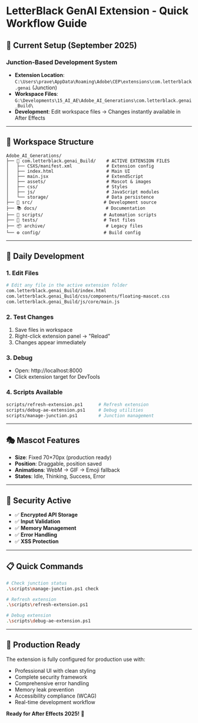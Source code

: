 # LetterBlack GenAI Extension - Quick Workflow Guide

## 🚀 Current Setup (September 2025)

### **Junction-Based Development System**
- **Extension Location**: `C:\Users\prave\AppData\Roaming\Adobe\CEP\extensions\com.letterblack.genai` (Junction)
- **Workspace Files**: `G:\Developments\15_AI_AE\Adobe_AI_Generations\com.letterblack.genai_Build\`
- **Development**: Edit workspace files → Changes instantly available in After Effects

---

## 📁 Workspace Structure

```
Adobe_AI_Generations/
├── 🎯 com.letterblack.genai_Build/    # ACTIVE EXTENSION FILES
│   ├── CSXS/manifest.xml             # Extension config
│   ├── index.html                    # Main UI
│   ├── main.jsx                      # ExtendScript
│   ├── assets/                       # Mascot & images
│   ├── css/                          # Styles
│   ├── js/                           # JavaScript modules
│   └── storage/                      # Data persistence
├── 📝 src/                           # Development source
├── 📚 docs/                          # Documentation
├── 🔧 scripts/                       # Automation scripts
├── 🧪 tests/                         # Test files
├── 📦 archive/                       # Legacy files
└── ⚙️ config/                        # Build config
```

---

## 🔧 Daily Development

### **1. Edit Files**
```bash
# Edit any file in the active extension folder
com.letterblack.genai_Build/index.html
com.letterblack.genai_Build/css/components/floating-mascot.css
com.letterblack.genai_Build/js/core/main.js
```

### **2. Test Changes**
1. Save files in workspace
2. Right-click extension panel → "Reload"
3. Changes appear immediately

### **3. Debug**
- Open: http://localhost:8000
- Click extension target for DevTools

### **4. Scripts Available**
```bash
scripts/refresh-extension.ps1      # Refresh extension
scripts/debug-ae-extension.ps1     # Debug utilities
scripts/manage-junction.ps1        # Junction management
```

---

## 🎭 Mascot Features

- **Size**: Fixed 70×70px (production ready)
- **Position**: Draggable, position saved
- **Animations**: WebM → GIF → Emoji fallback
- **States**: Idle, Thinking, Success, Error

---

## 🔐 Security Active

- ✅ **Encrypted API Storage**
- ✅ **Input Validation** 
- ✅ **Memory Management**
- ✅ **Error Handling**
- ✅ **XSS Protection**

---

## 📋 Quick Commands

```bash
# Check junction status
.\scripts\manage-junction.ps1 check

# Refresh extension
.\scripts\refresh-extension.ps1

# Debug extension
.\scripts\debug-ae-extension.ps1
```

---

## 🎯 Production Ready

The extension is fully configured for production use with:
- Professional UI with clean styling
- Complete security framework
- Comprehensive error handling
- Memory leak prevention
- Accessibility compliance (WCAG)
- Real-time development workflow

**Ready for After Effects 2025!** 🚀
